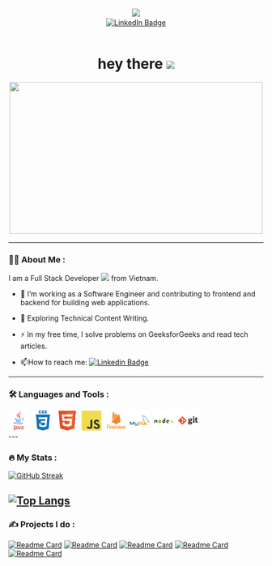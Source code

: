 ###

<!--
**thanhhuu09/thanhhuu09** is a ✨ _special_ ✨ repository because its `README.md` (this file) appears on your GitHub profile.

Here are some ideas to get you started:

- 🔭 I’m currently working on ...
- 🌱 I’m currently learning ...
- 👯 I’m looking to collaborate on ...
- 🤔 I’m looking for help with ...
- 💬 Ask me about ...
- 📫 How to reach me: ...
- 😄 Pronouns: ...
- ⚡ Fun fact: ...
-->

<div id="header" align="center">
  <img src="https://media.giphy.com/media/lP8xu5t2DLGG045H8F/giphy.gif" width="100"/>
  <div id="badges">
  <a href="https://www.linkedin.com/in/tthuu/">
    <img src="https://img.shields.io/badge/-LinkedIn-blue?logo=linkedin&logoColor=white&style=for-the-badge" alt="LinkedIn Badge"/>
  </a>
</div>
 <img src="https://komarev.com/ghpvc/?username=thanhhuu09&style=flat-square&color=blue" alt=""/>
 <h1>
  hey there
  <img src="https://media.giphy.com/media/hvRJCLFzcasrR4ia7z/giphy.gif" width="30px"/>
</h1>
</div>

<div align="center">
  <img src="https://media.giphy.com/media/v1.Y2lkPTc5MGI3NjExYmQ4NGZhYzg1OGY2ODBkNTdmNDY0OTY3NWQ0MzQ2OWUzNWJmNTcxOSZjdD1n/dWesBcTLavkZuG35MI/giphy.gif" width="500" height="300"/>
</div>

----


### :man_technologist: About Me : 
I am a Full Stack Developer <img src="https://media.giphy.com/media/WUlplcMpOCEmTGBtBW/giphy.gif" width="30"> from Vietnam.
- :telescope: I’m working as a Software Engineer and contributing to frontend and backend for building web applications.

- :seedling: Exploring Technical Content Writing.

- :zap: In my free time, I solve problems on GeeksforGeeks and read tech articles.

- :mailbox:How to reach me: [![Linkedin Badge](https://img.shields.io/badge/-tthuu-blue?style=flat&logo=Linkedin&logoColor=white)](https://www.linkedin.com/in/tthuu/)
---


### :hammer_and_wrench: Languages and Tools :
<div>
  <img src="https://github.com/devicons/devicon/blob/master/icons/java/java-original-wordmark.svg" title="Java" alt="Java" width="40" height="40"/>&nbsp;
  <img src="https://github.com/devicons/devicon/blob/master/icons/css3/css3-plain-wordmark.svg"  title="CSS3" alt="CSS" width="40" height="40"/>&nbsp;
  <img src="https://github.com/devicons/devicon/blob/master/icons/html5/html5-original.svg" title="HTML5" alt="HTML" width="40" height="40"/>&nbsp;
  <img src="https://github.com/devicons/devicon/blob/master/icons/javascript/javascript-original.svg" title="JavaScript" alt="JavaScript" width="40" height="40"/>&nbsp;
  <img src="https://github.com/devicons/devicon/blob/master/icons/firebase/firebase-plain-wordmark.svg" title="Firebase" alt="Firebase" width="40" height="40"/>&nbsp;
  <img src="https://github.com/devicons/devicon/blob/master/icons/mysql/mysql-original-wordmark.svg" title="MySQL"  alt="MySQL" width="40" height="40"/>&nbsp;
  <img src="https://github.com/devicons/devicon/blob/master/icons/nodejs/nodejs-original-wordmark.svg" title="NodeJS" alt="NodeJS" width="40" height="40"/>&nbsp;
  <img src="https://github.com/devicons/devicon/blob/master/icons/git/git-original-wordmark.svg" title="Git" **alt="Git" width="40" height="40"/>
</div>
---


### :fire: My Stats :
[![GitHub Streak](https://streak-stats.demolab.com?user=thanhhuu09)](https://git.io/streak-stats)

[![Top Langs](https://github-readme-stats.vercel.app/api/top-langs/?username=thanhhuu09&layout=compact&theme=vision-friendly-dark)](https://github.com/anuraghazra/github-readme-stats)
---


### :writing_hand: Projects I do :
[![Readme Card](https://github-readme-stats.vercel.app/api/pin/?username=thanhhuu09&repo=TodoList&theme=light)](https://github.com/thanhhuu09/ToDoList)
[![Readme Card](https://github-readme-stats.vercel.app/api/pin/?username=thanhhuu09&repo=DrumKit&theme=light)](https://github.com/thanhhuu09/drumkit)
[![Readme Card](https://github-readme-stats.vercel.app/api/pin/?username=thanhhuu09&repo=Simon&theme=light)](https://github.com/thanhhuu09/simon)
[![Readme Card](https://github-readme-stats-git-masterrstaa-rickstaa.vercel.app/api/pin/?username=thanhhuu09&repo=Android-NoteApp&theme=light)](https://github.com/thanhhuu09/Android-NoteApp)
[![Readme Card](https://github-readme-stats-git-masterrstaa-rickstaa.vercel.app/api/pin/?username=thanhhuu09&repo=Manage-Staff&theme=light)](https://github.com/thanhhuu09/Manage-Staff)

